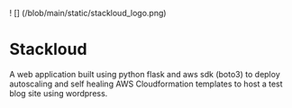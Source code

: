 ! [] (/blob/main/static/stackloud_logo.png)
# Stackloud
A web application built using python flask and aws sdk (boto3) to deploy autoscaling and self healing AWS Cloudformation templates to host a test blog site using wordpress.
